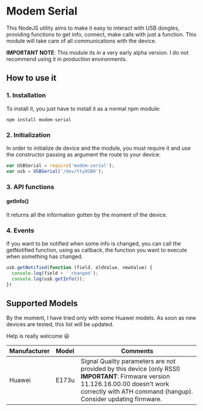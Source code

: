 # Modem Serial
This NodeJS utility aims to make it easy to interact with USB dongles, providing functions to get info, connect, make calls with just a function. This module will take care of all communications with the device.

**IMPORTANT NOTE**: This module its in a very early alpha version. I do not recommend using it in production environments.

## How to use it

### 1. Installation
To install it, you just have to install it as a normal npm module:

```shell
npm install modem-serial
```

### 2. Initialization
In order to initialize de device and the module, you must require it and use the constructor passing as argument the route to your device:

```javascript
var USBSerial = require('modem-serial');
var usb = USBSerial('/dev/ttyUSB0');
```

### 3. API functions
#### getInfo()
It returns all the information gotten by the moment of the device.

### 4. Events
If you want to be notified when some info is changed, you can call the getNotified function, using as callback, the function you want to execute when something has changed.
```javascript
usb.getNotified(function (field, oldValue, newValue) {
  console.log(field + ' changed');
  console.log(usb.getInfo());
})
```

## Supported Models
By the moment, I have tried only with some Huawei models. As soon as new devices are tested, this list will be updated.

Help is really welcome :smiley:

| Manufacturer | Model | Comments |
|:---|:---|---|
|Huawei| E173u | Signal Quality parameters are not provided by this device (only RSSI)<br>**IMPORTANT**: Firmware version 11.126.16.00.00 doesn't work correctly with ATH command (hangup). Consider updating firmware. |
